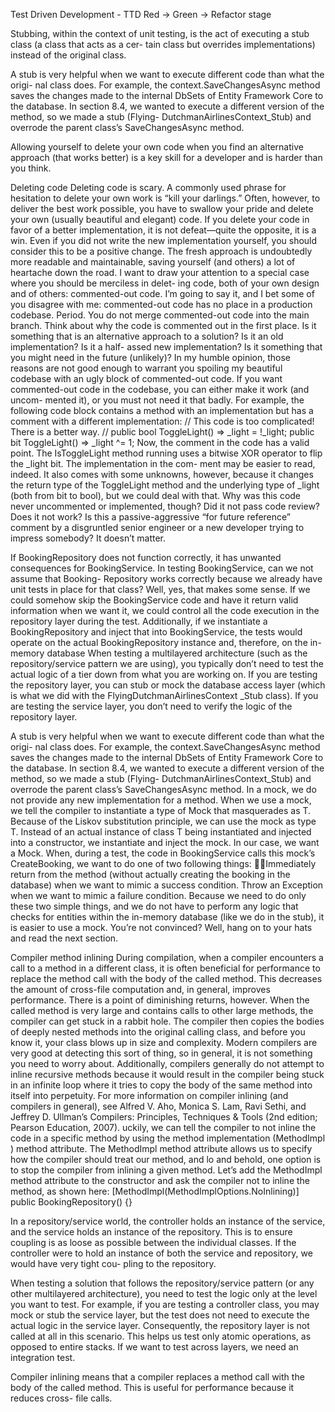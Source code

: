 
Test Driven Development - TTD 
Red -> Green -> Refactor stage




Stubbing, within the context of unit testing, is the act of executing a stub class (a class that acts as a cer-
tain class but overrides implementations) instead of the original class.


A stub is very helpful when we want to execute different code than what the origi-
nal class does. For example, the context.SaveChangesAsync method saves the changes
made to the internal DbSets of Entity Framework Core to the database. In section 8.4,
we wanted to execute a different version of the method, so we made a stub (Flying-
DutchmanAirlinesContext_Stub) and overrode the parent class’s SaveChangesAsync
method.







Allowing yourself to delete your own code when you find an alternative approach
(that works better) is a key skill for a developer and is harder than you think.


Deleting code
Deleting code is scary. A commonly used phrase for hesitation to delete your own
work is “kill your darlings.” Often, however, to deliver the best work possible, you
have to swallow your pride and delete your own (usually beautiful and elegant) code.
If you delete your code in favor of a better implementation, it is not defeat—quite
the opposite, it is a win. Even if you did not write the new implementation yourself,
you should consider this to be a positive change. The fresh approach is undoubtedly
more readable and maintainable, saving yourself (and others) a lot of heartache
down the road.
I want to draw your attention to a special case where you should be merciless in delet-
ing code, both of your own design and of others: commented-out code. I’m going to
say it, and I bet some of you disagree with me: commented-out code has no place in
a production codebase. Period. You do not merge commented-out code into the main
branch. Think about why the code is commented out in the first place. Is it something
that is an alternative approach to a solution? Is it an old implementation? Is it a half-
assed new implementation? Is it something that you might need in the future
(unlikely)? In my humble opinion, those reasons are not good enough to warrant you
spoiling my beautiful codebase with an ugly block of commented-out code. If you want
commented-out code in the codebase, you can either make it work (and uncom-
mented it), or you must not need it that badly.
For example, the following code block contains a method with an implementation but
has a comment with a different implementation:
// This code is too complicated! There is a better way.
// public bool ToggleLight() => _light = !_light;
public bit ToggleLight() => _light ^= 1;
Now, the comment in the code has a valid point. The IsToggleLight method running
uses a bitwise XOR operator to flip the _light bit. The implementation in the com-
ment may be easier to read, indeed. It also comes with some unknowns, however,
because it changes the return type of the ToggleLight method and the underlying
type of _light (both from bit to bool), but we could deal with that. Why was this
code never uncommented or implemented, though? Did it not pass code review?
Does it not work? Is this a passive-aggressive “for future reference” comment by a
disgruntled senior engineer or a new developer trying to impress somebody? It
doesn’t matter.



If BookingRepository does not function correctly, it has unwanted consequences
for BookingService. In testing BookingService, can we not assume that Booking-
Repository works correctly because we already have unit tests in place for that class?
Well, yes, that makes some sense. If we could somehow skip the BookingService code
and have it return valid information when we want it, we could control all the code
execution in the repository layer during the test. Additionally, if we instantiate a
BookingRepository and inject that into BookingService, the tests would operate on
the actual BookingRepository instance and, therefore, on the in-memory database
When testing a multilayered architecture (such as the repository/service pattern we
are using), you typically don’t need to test the actual logic of a tier down from what
you are working on. If you are testing the repository layer, you can stub or mock the
database access layer (which is what we did with the FlyingDutchmanAirlinesContext
_Stub class). If you are testing the service layer, you don’t need to verify the logic of
the repository layer.



A stub is very helpful when we want to execute different code than what the origi-
nal class does. For example, the context.SaveChangesAsync method saves the changes
made to the internal DbSets of Entity Framework Core to the database. In section 8.4,
we wanted to execute a different version of the method, so we made a stub (Flying-
DutchmanAirlinesContext_Stub) and overrode the parent class’s SaveChangesAsync
method.
In a mock, we do not provide any new implementation for a method. When we use
a mock, we tell the compiler to instantiate a type of Mock<T> that masquerades as T.
Because of the Liskov substitution principle, we can use the mock as type T. Instead of
an actual instance of class T being instantiated and injected into a constructor, we
instantiate and inject the mock.
In our case, we want a Mock<BookingRepository>. When, during a test, the code in
BookingService calls this mock’s CreateBooking, we want to do one of two following
things:
Immediately return from the method (without actually creating the booking in
the database) when we want to mimic a success condition.
Throw an Exception when we want to mimic a failure condition.
Because we need to do only these two simple things, and we do not have to perform
any logic that checks for entities within the in-memory database (like we do in the
stub), it is easier to use a mock. You’re not convinced? Well, hang on to your hats and
read the next section.


Compiler method inlining
During compilation, when a compiler encounters a call to a method in a different
class, it is often beneficial for performance to replace the method call with the body
of the called method. This decreases the amount of cross-file computation and, in
general, improves performance. There is a point of diminishing returns, however.
When the called method is very large and contains calls to other large methods, the
compiler can get stuck in a rabbit hole. The compiler then copies the bodies of deeply
nested methods into the original calling class, and before you know it, your class
blows up in size and complexity. Modern compilers are very good at detecting this
sort of thing, so in general, it is not something you need to worry about.
Additionally, compilers generally do not attempt to inline recursive methods because
it would result in the compiler being stuck in an infinite loop where it tries to copy the
body of the same method into itself into perpetuity. For more information on compiler
inlining (and compilers in general), see Alfred V. Aho, Monica S. Lam, Ravi Sethi, and
Jeffrey D. Ullman’s Compilers: Principles, Techniques & Tools (2nd edition; Pearson
Education, 2007).
uckily, we can tell the compiler to not inline the code in a specific method by using
the method implementation (MethodImpl ) method attribute. The MethodImpl method
attribute allows us to specify how the compiler should treat our method, and lo and
behold, one option is to stop the compiler from inlining a given method. Let’s add the
MethodImpl method attribute to the constructor and ask the compiler not to inline
the method, as shown here:
[MethodImpl(MethodImplOptions.NoInlining)]
public BookingRepository() {}




In a repository/service world, the controller holds an instance of the service,
and the service holds an instance of the repository. This is to ensure coupling is
as loose as possible between the individual classes. If the controller were to hold
an instance of both the service and repository, we would have very tight cou-
pling to the repository.


When testing a solution that follows the repository/service pattern (or any
other multilayered architecture), you need to test the logic only at the level you
want to test. For example, if you are testing a controller class, you may mock or
stub the service layer, but the test does not need to execute the actual logic in
the service layer. Consequently, the repository layer is not called at all in this
scenario. This helps us test only atomic operations, as opposed to entire stacks.
If we want to test across layers, we need an integration test.
 
 Compiler inlining means that a compiler replaces a method call with the body
of the called method. This is useful for performance because it reduces cross-
file calls.

